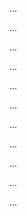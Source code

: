 <panel type="danger" header=":trophy: Can implement basic class structures :star:" expandable expanded no-close>

<panel type="danger" header=":trophy: Can explain/identify class diagrams :star:" expandable>
  <include src="../../book/uml/classDiagrams/introduction/what/full.md" />
  <panel header=":trophy: Evidence" expanded>

...

  </panel>
</panel>

<panel type="danger" header=":trophy: Can use basic-level class diagrams :star:" expandable>
  <include src="../../book/modeling/modelingStructures/classDiagramsBasic/full.md" />
  <panel header=":trophy: Evidence" expanded>

...

  </panel>
</panel>

<panel type="danger" header=":trophy: Can explain associations :star:" expandable>
  <include src="../../book/oopDesign/associations/basic/full.md" />
  <panel header=":trophy: Evidence" expanded>

...

  </panel>
</panel>

<panel type="danger" header=":trophy: Can interpret simple associations in a class diagram :star:" expandable>
  <include src="../../book/uml/classDiagrams/associations/basic/full.md" />
  <panel header=":trophy: Evidence" expanded>

...

  </panel>
</panel>

<panel type="danger" header=":trophy: Can interpret association navigabilities in class diagrams :star:" expandable>
  <include src="../../book/uml/classDiagrams/associations/navigability/full.md" />
  <panel header=":trophy: Evidence" expanded>

...

  </panel>
</panel>

<panel type="danger" header=":trophy: Can explain the meaning of navigability :star:" expandable>
  <include src="../../book/oopDesign/associations/navigability/full.md" />
  <panel header=":trophy: Evidence" expanded>

...

  </panel>
</panel>

<panel type="danger" header=":trophy: Can explain/use association roles in class diagrams :star:" expandable>
  <include src="../../book/uml/classDiagrams/associations/roles/full.md" />
  <panel header=":trophy: Evidence" expanded>

...

  </panel>
</panel>

<panel type="danger" header=":trophy: Can explain/use association labels in class diagrams :star:" expandable>
  <include src="../../book/uml/classDiagrams/associations/labels/full.md" />
  <panel header=":trophy: Evidence" expanded>

...

  </panel>
</panel>

<panel type="danger" header=":trophy: Can explain what is the multiplicity of an association :star:" expandable>
  <include src="../../book/uml/classDiagrams/associations/multiplicity/full.md" />
  <panel header=":trophy: Evidence" expanded>

...

  </panel>
</panel>

<panel type="danger" header=":trophy: Can explain the meaning of multiplicity :star:" expandable>
  <include src="../../book/oopDesign/associations/multiplicity/full.md" />
  <panel header=":trophy: Evidence" expanded>

...

  </panel>
</panel>

<panel type="danger" header=":trophy: Can implement associations :star:" expandable>
  <include src="../../book/oopImplementation/associations/full.md" />
  <panel header=":trophy: Evidence" expanded>

...

  </panel>
</panel>

</panel>
